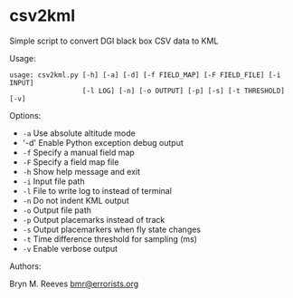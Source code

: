 # csv2kml

Simple script to convert DGI black box CSV data to KML

Usage:
```
usage: csv2kml.py [-h] [-a] [-d] [-f FIELD_MAP] [-F FIELD_FILE] [-i INPUT]
                  [-l LOG] [-n] [-o OUTPUT] [-p] [-s] [-t THRESHOLD] [-v]
```
Options:

  * `-a` Use absolute altitude mode
  * '-d' Enable Python exception debug output
  * `-f` Specify a manual field map
  * `-F` Specify a field map file
  * `-h` Show help message and exit
  * `-i` Input file path
  * `-l` File to write log to instead of terminal
  * `-n` Do not indent KML output
  * `-o` Output file path
  * `-p` Output placemarks instead of track
  * `-s` Output placemarkers when fly state changes
  * `-t` Time difference threshold for sampling (ms)
  * `-v` Enable verbose output


Authors:

  Bryn M. Reeves <bmr@errorists.org>

